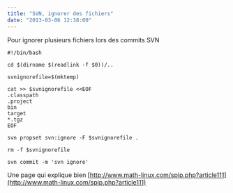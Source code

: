 ```yaml
---
title: "SVN, ignorer des fichiers"
date: "2013-03-06 12:38:00"
---
```

Pour ignorer plusieurs fichiers lors des commits SVN


```
#!/bin/bash

cd $(dirname $(readlink -f $0))/..

svnignorefile=$(mktemp)

cat >> $svnignorefile <<EOF
.classpath
.project
bin
target
*.tgz
EOF

svn propset svn:ignore -F $svnignorefile .

rm -f $svnignorefile

svn commit -m 'svn ignore'
```

Une page qui explique bien&nbsp;[http://www.math-linux.com/spip.php?article111](http://www.math-linux.com/spip.php?article111) 

<div style="height: 0; overflow: hidden;"><span class="kw2">svn propset</span> svn:ignore <span class="re5">-F mktemp</span> temp fichier temporaire</div>

